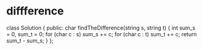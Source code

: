 # diffference
class Solution {
public:
    char findTheDifference(string s, string t) {
        int sum_s = 0, sum_t = 0;
        for (char c : s) sum_s += c;
        for (char c : t) sum_t += c;
        return sum_t - sum_s;
    }
};
